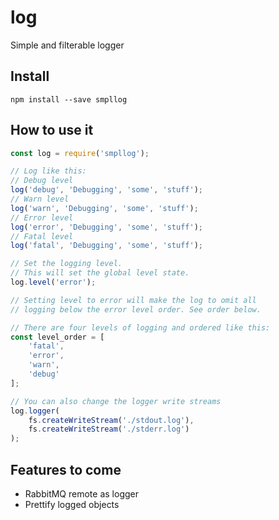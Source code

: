 log
===

Simple and filterable logger

Install
-------

`npm install --save smpllog`

How to use it
-------------

```javascript
const log = require('smpllog');

// Log like this:
// Debug level
log('debug', 'Debugging', 'some', 'stuff');
// Warn level
log('warn', 'Debugging', 'some', 'stuff');
// Error level
log('error', 'Debugging', 'some', 'stuff');
// Fatal level
log('fatal', 'Debugging', 'some', 'stuff');

// Set the logging level.
// This will set the global level state.
log.level('error');

// Setting level to error will make the log to omit all
// logging below the error level order. See order below.

// There are four levels of logging and ordered like this:
const level_order = [
    'fatal',
    'error',
    'warn',
    'debug'
];

// You can also change the logger write streams
log.logger(
    fs.createWriteStream('./stdout.log'),
    fs.createWriteStream('./stderr.log')
);
```

Features to come
----------------

* RabbitMQ remote as logger
* Prettify logged objects
